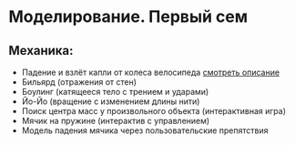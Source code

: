 # Моделирование. Первый сем

## Механика:

- Падение и взлёт капли от колеса велосипеда [смотреть описание](https://github.com/FITP-FOCST-1sem-y28/repo-template/tree/main/modeling-1#1-%D0%BF%D0%B0%D0%B4%D0%B5%D0%BD%D0%B8%D0%B5-%D0%B8-%D0%B2%D0%B7%D0%BB%D1%91%D1%82-%D0%BA%D0%B0%D0%BF%D0%BB%D0%B8-%D0%BE%D1%82-%D0%BA%D0%BE%D0%BB%D0%B5%D1%81%D0%B0-%D0%B2%D0%B5%D0%BB%D0%BE%D1%81%D0%B8%D0%BF%D0%B5%D0%B4%D0%B0)
- Бильярд (отражения от стен) []()
- Боулинг (катящееся тело с трением и ударами) []()
- Йо-Йо (вращение с изменением длины нити) []()
- Поиск центра масс у произвольного объекта (интерактивная игра) []()
- Мячик на пружине (интерактив с управлением) []()
- Модель падения мячика через пользовательские препятствия []()
